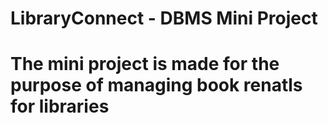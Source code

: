 # LibraryConnect - DBMS Mini Project
# The mini project is made for the purpose of managing book renatls for libraries
